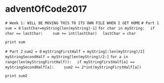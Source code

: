 # adventOfCode2017

`# Week 1: WILL BE MOVING THIS TO ITS OWN FILE WHEN I GET HOME`
`# Part 1`
`sum = 0`
`lastChar=myString[len(myString)-1]`
`for char in myString:`
`  if char == lastChar:`
`    sum += int(lastChar)`
`  lastChar = char`

`print sum`

`# Part 2`
`sum2 = 0`
`myStringFirstHalf = myString[:len(myString)/2]`
`myStringSecondHalf = myString[len(myString)/2:]`
`for a in range(len(myStringFirstHalf)):`
`  if myStringFirstHalf[a] == myStringSecondHalf[a]:`
`    sum2 += 2*int(myStringFirstHalf[a])`

`print sum2`
